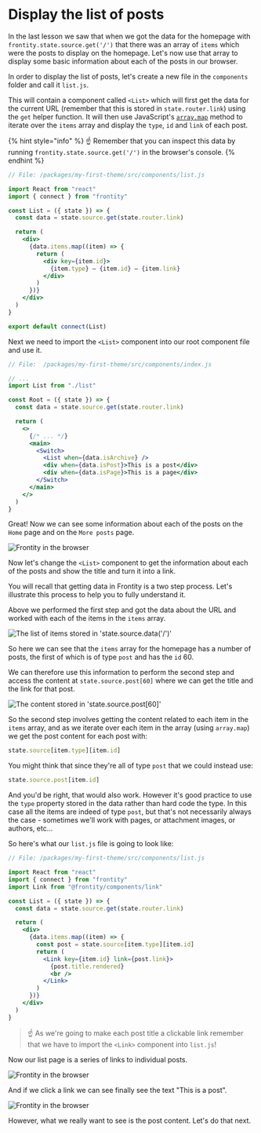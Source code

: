 # Display the list of posts

In the last lesson we saw that when we got the data for the homepage with `frontity.state.source.get('/')` that there was an array of `items` which were the posts to display on the homepage. Let's now use that array to display some basic information about each of the posts in our browser.

In order to display the list of posts, let's create a new file in the `components` folder and call it `list.js`.

This will contain a component called `<List>` which will first get the data for the current URL (remember that this is stored in `state.router.link`) using the `get` helper function. It will then use JavaScript's [`array.map`](https://developer.mozilla.org/en-US/docs/Web/JavaScript/Reference/Global_Objects/Array/map) method to iterate over the `items` array and display the `type`, `id` and `link` of each post.

{% hint style="info" %}
☝️ Remember that you can inspect this data by running `frontity.state.source.get('/')` in the browser's console.
{% endhint %}

```jsx
// File: /packages/my-first-theme/src/components/list.js

import React from "react"
import { connect } from "frontity"

const List = ({ state }) => {
  const data = state.source.get(state.router.link)

  return (
    <div>
      {data.items.map((item) => {
        return (
          <div key={item.id}>
            {item.type} – {item.id} – {item.link}
          </div>
        )
      })}
    </div>
  )
}

export default connect(List)
```

Next we need to import the `<List>` component into our root component file and use it.

```jsx
// File:  /packages/my-first-theme/src/components/index.js

// ...
import List from "./list"

const Root = ({ state }) => {
  const data = state.source.get(state.router.link)

  return (
    <>
      {/* ... */}
      <main>
        <Switch>
          <List when={data.isArchive} />
          <div when={data.isPost}>This is a post</div>
          <div when={data.isPage}>This is a page</div>
        </Switch>
      </main>
    </>
  )
}
```

Great! Now we can see some information about each of the posts on the `Home` page and on the `More posts` page.

<p>
  <img alt="Frontity in the browser" src="../assets/part3img6.png">
</p>

Now let's change the `<List>` component to get the information about each of the posts and show the title and turn it into a link.

You will recall that getting data in Frontity is a two step process. Let's illustrate this process to help you to fully understand it.

Above we performed the first step and got the data about the URL and worked with each of the items in the `items` array.

<p>
  <img alt="The list of items stored in 'state.source.data('/')'" src="../assets/part3img7.png">
</p>

So here we can see that the `items` array for the homepage has a number of posts, the first of which is of type `post` and has the `id` 60.

We can therefore use this information to perform the second step and access the content at `state.source.post[60]` where we can get the title and the link for that post.

<p>
  <img alt="The content stored in 'state.source.post[60]'" src="../assets/part3img8.png">
</p>

So the second step involves getting the content related to each item in the `items` array, and as we iterate over each item in the array (using `array.map`) we get the post content for each post with:

```jsx
state.source[item.type][item.id]
```

You might think that since they're all of type `post` that we could instead use:

```jsx
state.source.post[item.id]
```

And you'd be right, that would also work. However it's good practice to use the `type` property stored in the data rather than hard code the type. In this case all the items are indeed of type `post`, but that's not necessarily always the case - sometimes we'll work with pages, or attachment images, or authors, etc...

So here's what our `list.js` file is going to look like:

```jsx
// File: /packages/my-first-theme/src/components/list.js

import React from "react"
import { connect } from "frontity"
import Link from "@frontity/components/link"

const List = ({ state }) => {
  const data = state.source.get(state.router.link)

  return (
    <div>
      {data.items.map((item) => {
        const post = state.source[item.type][item.id]
        return (
          <Link key={item.id} link={post.link}>
            {post.title.rendered}
            <br />
          </Link>
        )
      })}
    </div>
  )
}
```

> ☝️ As we're going to make each post title a clickable link remember that we have to import the `<Link>` component into `list.js`!

Now our list page is a series of links to individual posts.

<p>
  <img alt="Frontity in the browser" src="../assets/part3img9.png">
</p>

And if we click a link we can see finally see the text "This is a post".

<p>
  <img alt="Frontity in the browser" src="../assets/part3img10.png">
</p>

However, what we really want to see is the post content. Let's do that next.
